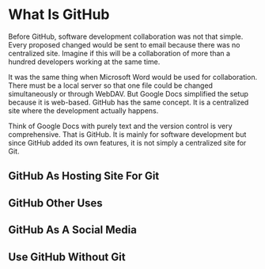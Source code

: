 # What Is GitHub
Before GitHub, software development collaboration
was not that simple. Every proposed changed
would be sent to email because there was no 
centralized site. Imagine if this will be
a collaboration of more than a hundred developers
working at the same time.

It was the same thing when Microsoft Word would 
be used for collaboration. There must be a local
server so that one file could be changed
simultaneously or through WebDAV. But Google Docs
simplified the setup because it is web-based.
GitHub has the same concept. It is a centralized
site where the development actually happens.

Think of Google Docs with purely text and 
the version control is very comprehensive.
That is GitHub. It is mainly for software
development but since GitHub added its own
features, it is not simply a centralized
site for Git.

## GitHub As Hosting Site For Git

## GitHub Other Uses

## GitHub As A Social Media

## Use GitHub Without Git
